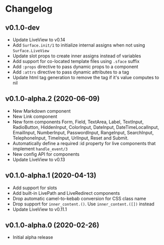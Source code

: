 # Changelog

## v0.1.0-dev
  
  * Update LiveView to v0.14
  * Add `Surface.init/1` to initialize internal assigns when not using `Surface.LiveView`
  * Update slot props to create inner assigns instead of variables
  * Add support for co-located template files using `.sface` suffix
  * Add `:props` directive to pass dynamic props to a component
  * Add `:attrs` directive to pass dynamic attributes to a tag
  * Update html tag generation to remove the tag if it's value computes to nil

## v0.1.0-alpha.2 (2020-06-09)

  * New Markdown component
  * New Link component
  * New form components Form, Field, TextArea, Label, TextInput, RadioButton,
    HiddenInput, ColorInput, DateInput, DateTimeLocalInput, EmailInput, NumberInput,
    PasswordInput, RangeInput, SearchInput, TelephoneInput, TimeInput, UrlInput,
    Reset and Submit.
  * Automatically define a required :id property for live components that implement
    `handle_event/3`
  * New config API for components
  * Update LiveView to v0.13

## v0.1.0-alpha.1 (2020-04-13)

  * Add support for slots
  * Add built-in LivePath and LiveRedirect components
  * Drop automatic camel-to-kebab conversion for CSS class name
  * Drop support for `inner_content.()`. Use `inner_content.([])` instead
  * Update LiveView to v0.11.1

## v0.1.0-alpha.0 (2020-02-26)

  * Initial alpha release
